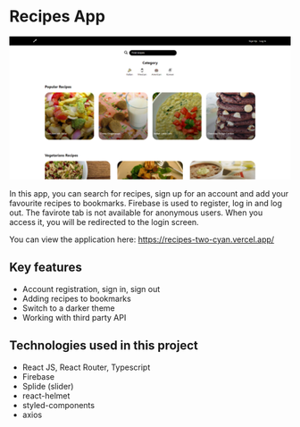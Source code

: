 # Recipes App

![](https://github.com/nikitadubyk/react-recipes/blob/main/readme-image.png)

In this app, you can search for recipes, sign up for an account and add your favourite recipes to bookmarks.
Firebase is used to register, log in and log out. The favirote tab is not available for anonymous users. When you access it, you will be redirected to the login screen.

You can view the application here: https://recipes-two-cyan.vercel.app/

## Key features

-   Account registration, sign in, sign out
-   Adding recipes to bookmarks
-   Switch to a darker theme
-   Working with third party API

## Technologies used in this project

-   React JS, React Router, Typescript
-   Firebase
-   Splide (slider)
-   react-helmet
-   styled-components
-   axios
